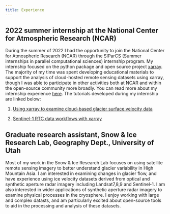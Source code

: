 ```yaml
---
title: Experience
---
```


## 2022 summer internship at the National Center for Atmospheric Research (NCAR)

During the summer of 2022 I had the opportunity to join the National Center for Atmospheric Research (NCAR) through the SIParCS (Summer internships in parallel computational sciences) internship program. My internship focused on the python package and open source project [xarray](https://docs.xarray.dev/en/stable/#). The majority of my time was spent developing educational materials to support the analysis of cloud-hosted remote sensing datasets using xarray, though I was able to participate in other activities both at NCAR and within the open-source community more broadly. You can read more about my internship experience [here](https://xarray.dev/blog/siparcs-2022). The tutorials developed during my internship are linked below: 

1. [Using xarray to examine cloud-based glacier surface velocity data](https://e-marshall.github.io/itslive/intro.html)

2. [Sentinel-1 RTC data workflows with xarray](https://e-marshall.github.io/sentinel1_rtc/intro.html)


## Graduate research assistant, Snow & Ice Research Lab, Geography Dept., University of Utah

Most of my work in the Snow & Ice Research Lab focuses on using satellite remote sensing imagery to better understand glacier variability in High Mountain Asia. I am interested in examining changes in glacier flow, and have experience using ice velocity datasets derived from optical and synthetic aperture radar imagery including Landsat7,8,9 and Sentinel-1. I am also interested in wider applications of synthetic aperture radar imagery to examine physical processes in the cryosphere. I enjoy working with large and complex datasts, and am particularly excited about open-source tools to aid in the processing and analysis of these datasets.

